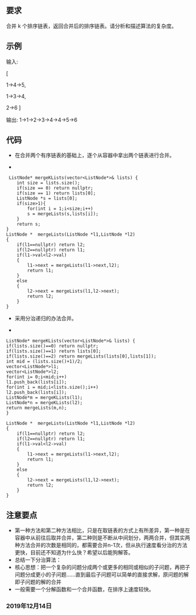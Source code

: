 ## 要求
合并 k 个排序链表，返回合并后的排序链表。请分析和描述算法的复杂度。

## 示例

输入:

[

  1->4->5,

  1->3->4,

  2->6
]

输出: 1->1->2->3->4->4->5->6
## 代码
- 在合并两个有序链表的基础上，逐个从容器中拿出两个链表进行合并。

-

     ListNode* mergeKLists(vector<ListNode*>& lists) {
        int size = lists.size();
        if(size == 0) return nullptr;
        if(size == 1) return lists[0];
        ListNode *s = lists[0];
        if(size>1){
            for(int i = 1;i<size;i++)
            s = mergeLists(s,lists[i]);
        }
        return s;  
    }
    ListNode *  mergeLists(ListNode *l1,ListNode *l2)
    {
        if(l1==nullptr) return l2;
        if(l2==nullptr) return l1;
        if(l1->val<l2->val)
        {
            l1->next = mergeLists(l1->next,l2);
            return l1;
        }
        else
        {
            l2->next = mergeLists(l1,l2->next);
            return l2;
        }
    }

- 采用分治递归的办法合并。

-

    ListNode* mergeKLists(vector<ListNode*>& lists) {
    if(lists.size()==0) return nullptr;
    if(lists.size()==1) return lists[0];
    if(lists.size()==2) return mergeLists(lists[0],lists[1]);
    int mid = (lists.size()+1)/2;
    vector<ListNode*>l1;
    vector<ListNode*>l2;
    for(int i= 0;i<mid;i++)
    l1.push_back(lists[i]);
    for(int i = mid;i<lists.size();i++)
    l2.push_back(lists[i]);
    ListNode*m = mergeKLists(l1);
    ListNode*n = mergeKLists(l2);
    return mergeLists(m,n);
    }

    ListNode *  mergeLists(ListNode *l1,ListNode *l2)
    {
        if(l1==nullptr) return l2;
        if(l2==nullptr) return l1;
        if(l1->val<l2->val)
        {
            l1->next = mergeLists(l1->next,l2);
            return l1;
        }
        else
        {
            l2->next = mergeLists(l1,l2->next);
            return l2;
        }
    }

## 注意要点
- 第一种方法和第二种方法相比，只是在取链表的方式上有所差异，第一种是在容器中从前往后取并合并，第二种则是不断从中间划分，两两合并，但其实两种方法合并的次数是相同的，都需要合并n-1次，但从执行速度看分治的方法更快，目前还不知道为什么快？希望以后能狗解答。
- 总结一下分治算法：
 - 核心思想：把一个复杂的问题分成两个或更多的相同或相似的子问题，再把子问题分成更小的子问题……直到最后子问题可以简单的直接求解，原问题的解即子问题的解的合并
 - 一般需要一个分解函数和一个合并函数，在排序上速度较快。

### 2019年12月14日